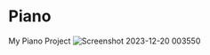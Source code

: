 # Piano
My Piano Project
![Screenshot 2023-12-20 003550](https://github.com/SahilSN27/Piano/assets/152185448/9e1bf221-eaed-4a45-acfc-cd495b7dce68)
